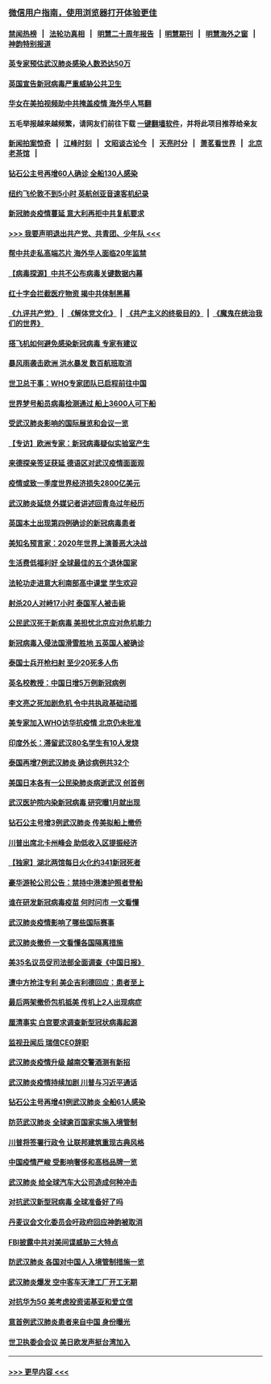 ### [微信用户指南，使用浏览器打开体验更佳](https://github.com/gfw-breaker/banned-news1/blob/master/indexes/wechat-guide.md?t=0)
#### [禁闻热榜](热点新闻.md?t=0)  &nbsp;&nbsp;|&nbsp;&nbsp; [法轮功真相](https://github.com/gfw-breaker/truth/blob/master/README.md?t=0) &nbsp;&nbsp;|&nbsp;&nbsp; [明慧二十周年报告](https://github.com/gfw-breaker/mh-reports/blob/master/README.md?t=0) &nbsp;&nbsp;|&nbsp;&nbsp;[明慧期刊](https://github.com/gfw-breaker/mh-qikan) &nbsp;&nbsp;|&nbsp;&nbsp; [明慧海外之窗](https://github.com/gfw-breaker/mh-news/blob/master/README.md?t=0) &nbsp;&nbsp;|&nbsp;&nbsp; [神韵特别报道](https://github.com/gfw-breaker/mh-news/blob/master/shenyun.md?t=0)
#### [英专家预估武汉肺炎感染人数恐达50万](../pages/nsc418/n11857886.md?t=02101955) 
#### [英国宣告新冠病毒严重威胁公共卫生](../pages/nsc418/n11858285.md?t=02101955) 
#### [华女在美拍视频助中共掩盖疫情 海外华人骂翻](../pages/nsc418/n11857407.md?t=02101955) 
#### 五毛举报越来越频繁，请网友们前往下载 [一键翻墙软件](https://github.com/gfw-breaker/ssr-accounts)，并将此项目推荐给亲友
#### [新闻拍案惊奇](https://github.com/gfw-breaker/banned-news1/blob/master/pages/link4.md) &nbsp;&nbsp;|&nbsp;&nbsp; [江峰时刻](https://github.com/gfw-breaker/banned-news1/blob/master/pages/link4.md) &nbsp;&nbsp;|&nbsp;&nbsp; [文昭谈古论今](https://github.com/gfw-breaker/banned-news1/blob/master/pages/link4.md) &nbsp;&nbsp;|&nbsp;&nbsp; [天亮时分](https://github.com/gfw-breaker/banned-news1/blob/master/pages/link4.md) &nbsp;&nbsp;|&nbsp;&nbsp; [萧茗看世界](https://github.com/gfw-breaker/banned-news1/blob/master/pages/link4.md) &nbsp;&nbsp;|&nbsp;&nbsp; [北京老茶馆](https://github.com/gfw-breaker/banned-news1/blob/master/pages/link4.md) &nbsp;&nbsp;|&nbsp;&nbsp; 
#### [钻石公主号再增60人确诊 全船130人感染](../pages/nsc418/n11857366.md?t=02101955) 
#### [纽约飞伦敦不到5小时 英航创亚音速客机纪录](../pages/nsc418/n11857405.md?t=02101955) 
#### [新冠肺炎疫情蔓延 意大利再拒中共复航要求](../pages/nsc418/n11857200.md?t=02101955) 
#### [>>> 我要声明退出共产党、共青团、少年队 <<<](https://github.com/begood0513/goodnews/blob/master/quit/letter.md) 
#### [帮中共走私高端芯片 海外华人面临20年监禁](../pages/nsc418/n11855016.md?t=02101955) 
#### [【病毒探源】中共不公布病毒关键数据内幕](../pages/nsc418/n11856584.md?t=02101955) 
#### [红十字会拦截医疗物资 揭中共体制黑幕](../pages/nsc418/n11856750.md?t=02101955) 
#### [《九评共产党》](https://github.com/begood0513/9ping.md/blob/master/README.md) &nbsp;|&nbsp; [《解体党文化》](../../../../jtdwh.md/blob/master/README.md)  &nbsp;|&nbsp; [《共产主义的终极目的》](../../../../gczydzjmd.md/blob/master/README.md) &nbsp;|&nbsp; [《魔鬼在统治我们的世界》](../../../../mgztzwmdsj.md/blob/master/README.md) 
#### [搭飞机如何避免感染新冠病毒 专家有建议](../pages/nsc418/n11853427.md?t=02101955) 
#### [暴风雨袭击欧洲 洪水暴发 数百航班取消](../pages/nsc418/n11856453.md?t=02101955) 
#### [世卫总干事：WHO专家团队已启程前往中国](../pages/nsc418/n11856612.md?t=02101955) 
#### [世界梦号船员病毒检测通过 船上3600人可下船](../pages/nsc418/n11856520.md?t=02101955) 
#### [受武汉肺炎影响的国际展览和会议一览](../pages/nsc418/n11856420.md?t=02101955) 
#### [【专访】欧洲专家：新冠病毒疑似实验室产生](../pages/nsc418/n11856378.md?t=02101955) 
#### [来德探亲签证获延 德语区对武汉疫情面面观](../pages/nsc418/n11856283.md?t=02101955) 
#### [疫情或致一季度世界经济损失2800亿美元](../pages/nsc418/n11855639.md?t=02101955) 
#### [武汉肺炎延烧 外媒记者讲述回青岛过年经历](../pages/nsc418/n11856159.md?t=02101955) 
#### [英国本土出现第四例确诊的新冠病毒患者](../pages/nsc418/n11855930.md?t=02101955) 
#### [美知名预言家：2020年世界上演善恶大决战](../pages/nsc418/n11855418.md?t=02101955) 
#### [生活费低福利好 全球最佳的五个退休国家](../pages/nsc418/n11848347.md?t=02101955) 
#### [法轮功走进意大利南部高中课堂 学生欢迎](../pages/nsc418/n11853859.md?t=02101955) 
#### [射杀20人对峙17小时 泰国军人被击毙](../pages/nsc418/n11854869.md?t=02101955) 
#### [公民武汉死于新病毒 美担忧北京应对危机能力](../pages/nsc418/n11854331.md?t=02101955) 
#### [新冠病毒入侵法国滑雪胜地 五英国人被确诊](../pages/nsc418/n11854307.md?t=02101955) 
#### [泰国士兵开枪扫射 至少20死多人伤](../pages/nsc418/n11854276.md?t=02101955) 
#### [英名校教授：中国日增5万例新冠病例](../pages/nsc418/n11854174.md?t=02101955) 
#### [李文亮之死加剧危机 令中共执政基础动摇](../pages/nsc418/n11854003.md?t=02101955) 
#### [美专家加入WHO访华抗疫情 北京仍未批准](../pages/nsc418/n11854043.md?t=02101955) 
#### [印度外长：滞留武汉80名学生有10人发烧](../pages/nsc418/n11853821.md?t=02101955) 
#### [泰国再增7例武汉肺炎 确诊病例共32个](../pages/nsc418/n11853808.md?t=02101955) 
#### [美国日本各有一公民染肺炎病逝武汉 创首例](../pages/nsc418/n11853509.md?t=02101955) 
#### [武汉医护院内染新冠病毒 研究曝1月就出现](../pages/nsc418/n11852928.md?t=02101955) 
#### [钻石公主号增3例武汉肺炎 传美拟船上撤侨](../pages/nsc418/n11853240.md?t=02101955) 
#### [川普出席北卡州峰会 助低收入区提振经济](../pages/nsc418/n11853232.md?t=02101955) 
#### [【独家】湖北两馆每日火化约341新冠死者](../pages/nsc418/n11845444.md?t=02101955) 
#### [豪华游轮公司公告：禁持中港澳护照者登船](../pages/nsc418/n11852761.md?t=02101955) 
#### [谁在研发新冠病毒疫苗 何时问市 一文看懂](../pages/nsc418/n11852840.md?t=02101955) 
#### [武汉肺炎疫情影响了哪些国际赛事](../pages/nsc418/n11852441.md?t=02101955) 
#### [武汉肺炎撤侨 一文看懂各国隔离措施](../pages/nsc418/n11844216.md?t=02101955) 
#### [美35名议员促司法部全面调查《中国日报》](../pages/nsc418/n11852435.md?t=02101955) 
#### [遭中方抢注专利 美企吉利德回应：患者至上](../pages/nsc418/n11852037.md?t=02101955) 
#### [最后两架撤侨包机抵美 传机上2人出现病症](../pages/nsc418/n11852173.md?t=02101955) 
#### [厘清事实 白宫要求调查新型冠状病毒起源](../pages/nsc418/n11852106.md?t=02101955) 
#### [监视丑闻后 瑞信CEO辞职](../pages/nsc418/n11852127.md?t=02101955) 
#### [武汉肺炎疫情升级 越南交警酒测有新招](../pages/nsc418/n11851632.md?t=02101955) 
#### [武汉肺炎疫情持续加剧 川普与习近平通话](../pages/nsc418/n11851613.md?t=02101955) 
#### [钻石公主号再增41例武汉肺炎 全船61人感染](../pages/nsc418/n11850401.md?t=02101955) 
#### [防范武汉肺炎 全球逾百国家实施入境管制](../pages/nsc418/n11850557.md?t=02101955) 
#### [川普将签署行政令 让联邦建筑重现古典风格](../pages/nsc418/n11850654.md?t=02101955) 
#### [中国疫情严峻 受影响奢侈和高档品牌一览](../pages/nsc418/n11850319.md?t=02101955) 
#### [武汉肺炎 给全球汽车大公司造成何种冲击](../pages/nsc418/n11850056.md?t=02101955) 
#### [对抗武汉新型冠病毒 全球准备好了吗](../pages/nsc418/n11850142.md?t=02101955) 
#### [丹麦议会文化委员会吁政府回应神韵被取消](../pages/nsc418/n11849312.md?t=02101955) 
#### [FBI披露中共对美间谍威胁三大特点](../pages/nsc418/n11849700.md?t=02101955) 
#### [防武汉肺炎 各国对中国人入境管制措施一览](../pages/nsc418/n11838726.md?t=02101955) 
#### [武汉肺炎爆发 空中客车天津工厂开工无期](../pages/nsc418/n11849634.md?t=02101955) 
#### [对抗华为5G 美考虑投资诺基亚和爱立信](../pages/nsc418/n11849510.md?t=02101955) 
#### [意首例武汉肺炎患者来自中国 身份曝光](../pages/nsc418/n11849454.md?t=02101955) 
#### [世卫执委会会议 美日欧发声挺台湾加入](../pages/nsc418/n11849433.md?t=02101955) 

----
#### [ >>> 更早内容 <<< ](../indexes/nsc418-earlier.md)
